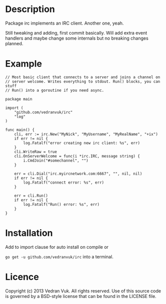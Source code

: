 # Description

Package irc implements an IRC client. Another one, yeah.

Still tweaking and adding, first commit basically. Will add extra event handlers and maybe change some 
internals but no breaking changes planned.


# Example

	// Most basic client that connects to a server and joins a channel on 
	// server welcome. Writes everything to stdout. Run() blocks, you can stuff 
	// Run() into a goroutine if you need async.

	package main
	
	import (
		"github.com/vedranvuk/irc"
		"log"
	)
	
	func main() {
		cli, err := irc.New("MyNick", "MyUsername", "MyRealName", "+ix")
		if err != nil {
			log.Fatalf("error creating new irc client: %s", err)
		}
		cli.WriteRaw = true
		cli.OnServerWelcome = func(i *irc.IRC, message string) {
			i.CmdJoin("#somechannel", "")
		}
		
		err = cli.Dial("irc.myircnetwork.com:6667", "", nil, nil)
		if err != nil {
			log.Fatalf("connect error: %s", err)
		}
	
		err = cli.Run()
		if err != nil {
			log.Fatalf("Run() error: %s", err)
		}
	}
	
	
# Installation

Add to import clause for auto install on compile or

`go get -u github.com/vedranvuk/irc` into a terminal.

# Licence

Copyright (c) 2013 Vedran Vuk. All rights reserved. Use of this source code is 
governed by a BSD-style license that can be found in the LICENSE file.





